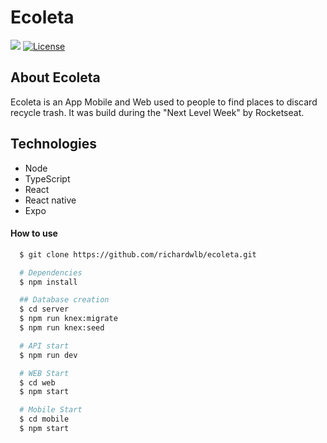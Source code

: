 # Ecoleta

<p>
  <img src="https://img.shields.io/badge/made%20by-ROCKETSEAT-04D361?style=flat-square">
  <a href="https://opensource.org/licenses/MIT">
    <img alt="License" src="https://img.shields.io/badge/license-MIT-04D361?style=flat-square">
  </a>
</p>

## About Ecoleta

Ecoleta is an App Mobile and Web used to people to find places to discard recycle trash. It was build during the "Next Level Week" by Rocketseat.

## Technologies

- Node
- TypeScript
- React
- React native
- Expo

#### How to use

```sh
  $ git clone https://github.com/richardwlb/ecoleta.git
```

```sh
  # Dependencies
  $ npm install

  ## Database creation
  $ cd server
  $ npm run knex:migrate
  $ npm run knex:seed

  # API start
  $ npm run dev

  # WEB Start
  $ cd web
  $ npm start

  # Mobile Start
  $ cd mobile
  $ npm start
```

